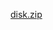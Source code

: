 [disk.zip](https://github.com/fnovak22/ctf-zavrsni/blob/main/Zadaci/Forenzika/Ispod%20povrsine/Datoteke/disk.zip)
